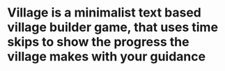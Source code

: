 # Village is a minimalist text based village builder game, that uses time skips to show the progress the village makes with your guidance

